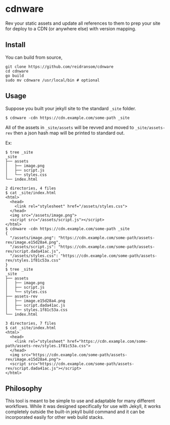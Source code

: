 # cdnware

Rev your static assets and update all references to them to prep your site
for deploy to a CDN (or anywhere else) with version mapping.

## Install

<!-- Pre-built binaries are distributed in [releases](https://github.com/reidransom/cdnware/releases). -->

You can build from source,

```
git clone https://github.com/reidransom/cdnware
cd cdnware
go build 
sudo mv cdnware /usr/local/bin # optional
```

## Usage

Suppose you built your jekyll site to the standard `_site` folder.

```
$ cdnware -cdn https://cdn.example.com/some-path _site
```

All of the assets in `_site/assets` will be revved and moved to `_site/assets-rev`
then a json hash map will be printed to standard out.

Ex:

```
$ tree _site
_site
├── assets
│   ├── image.png
│   ├── script.js
│   └── styles.css
└── index.html

2 directories, 4 files
$ cat _site/index.html 
<html>
  <head>
    <link rel="stylesheet" href="/assets/styles.css">
  </head>
  <img src="/assets/image.png">
  <script src="/assets/script.js"></script>
</html>
$ cdnware -cdn https://cdn.example.com/some-path _site
{
  "/assets/image.png": "https://cdn.example.com/some-path/assets-rev/image.e15d28a4.png",
  "/assets/script.js": "https://cdn.example.com/some-path/assets-rev/script.dada41ac.js",
  "/assets/styles.css": "https://cdn.example.com/some-path/assets-rev/styles.1f81c53a.css"
}
$ tree _site
_site
├── assets
│   ├── image.png
│   ├── script.js
│   └── styles.css
├── assets-rev
│   ├── image.e15d28a4.png
│   ├── script.dada41ac.js
│   └── styles.1f81c53a.css
└── index.html

3 directories, 7 files
$ cat _site/index.html 
<html>
  <head>
    <link rel="stylesheet" href="https://cdn.example.com/some-path/assets-rev/styles.1f81c53a.css">
  </head>
  <img src="https://cdn.example.com/some-path/assets-rev/image.e15d28a4.png">
  <script src="https://cdn.example.com/some-path/assets-rev/script.dada41ac.js"></script>
</html>
```

## Philosophy

This tool is meant to be simple to use and adaptable for many different workflows.
While it was designed specifically for use with Jekyll, it works completely outside
the built-in jekyll build command and it can be incorporated easily for other
web build stacks.
